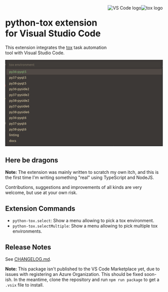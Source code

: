 <a href="https://tox.readthedocs.io">
    <img src="https://raw.githubusercontent.com/tox-dev/tox/master/docs/_static/img/tox.png"
         alt="tox logo"
         height="150px"
         align="right">
    <img src="https://media.githubusercontent.com/media/microsoft/vscode-docs/main/images/logo-stable.png"
         alt="VS Code logo"
         height="150px"
         align="right">
</a>

# python-tox extension for Visual Studio Code

This extension integrates the [tox](https://tox.readthedocs.io/) task automation tool with Visual Studio Code.

![Screenshot](.github/img/quickpick.png)

## Here be dragons

**Note:** The extension was mainly written to scratch my own itch, and this is
the first time I'm writing something "real" using TypeScript and NodeJS.

Contributions, suggestions and improvements of all kinds are very welcome,
but use at your own risk.

## Extension Commands

* `python-tox.select`: Show a menu allowing to pick a tox environment.
* `python-tox.selectMultiple`: Show a menu allowing to pick multiple tox environments.

## Release Notes

See [CHANGELOG.md](CHANGELOG.md).

**Note:** This package isn't published to the VS Code Marketplace yet, due to
issues with registering an Azure Organization. This should be fixed soon-ish.
In the meantime, clone the repository and run `npm run package` to get a
`.vsix` file to install.
